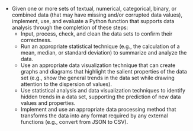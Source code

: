 - Given one or more sets of textual, numerical, categorical, binary, or
  combined data (that may have missing and/or corrupted data values),
  implement, use, and evaluate a Python function that supports data analysis
  through the completion of these steps:
    - Input, process, check, and clean the data sets to confirm their
      correctness.
    - Run an appropriate statistical technique (e.g., the calculation of a mean,
      median, or standard deviation) to summarize and analyze the data.
    - Use an appropriate data visualization technique that can create graphs and
      diagrams that highlight the salient properties of the data set (e.g., show
      the general trends in the data set while drawing attention to the
      dispersion of values).
    - Use statistical analysis and data visualization techniques to identify
      hidden trends in a data set, supporting the prediction of new data values
      and properties.
    - Implement and use an appropriate data processing method that transforms
      the data into any format required by any external functions (e.g., convert
      from JSON to CSV).
